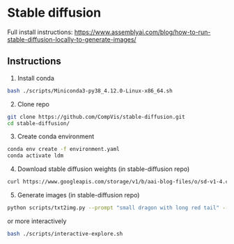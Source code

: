 # Stable diffusion

Full install instructions:
https://www.assemblyai.com/blog/how-to-run-stable-diffusion-locally-to-generate-images/

## Instructions

1. Install conda
```sh
bash ./scripts/Miniconda3-py38_4.12.0-Linux-x86_64.sh
```

2. Clone repo
```sh
git clone https://github.com/CompVis/stable-diffusion.git
cd stable-diffusion/
```

3. Create conda environment
```sh
conda env create -f environment.yaml
conda activate ldm
```

4. Download stable diffusion weights (in stable-diffusion repo)
```sh
curl https://www.googleapis.com/storage/v1/b/aai-blog-files/o/sd-v1-4.ckpt?alt=media > sd-v1-4.ckpt
```

5. Generate images (in stable-diffusion repo)
```sh
python scripts/txt2img.py --prompt "small dragon with long red tail" --plms --ckpt sd-v1-4.ckpt --skip_grid --n_samples 1 --outdir ../images
```

or more interactively

```sh
bash ./scripts/interactive-explore.sh
```

